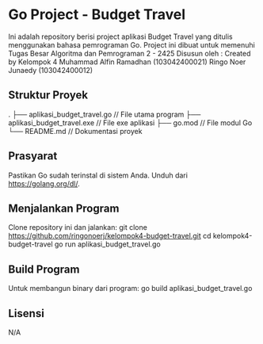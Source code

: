 # Go Project - Budget Travel

Ini adalah repository berisi project aplikasi Budget Travel yang ditulis menggunakan bahasa pemrograman Go. 
Project ini dibuat untuk memenuhi Tugas Besar Algoritma dan Pemrograman 2 - 2425
Disusun oleh :
Created by Kelompok 4
Muhammad Alfin Ramadhan (103042400021)
Ringo Noer Junaedy (103042400012) 

## Struktur Proyek
.
├── aplikasi_budget_travel.go   // File utama program
├── aplikasi_budget_travel.exe  // File exe aplikasi
├── go.mod                      // File modul Go
└── README.md                   // Dokumentasi proyek

## Prasyarat

Pastikan Go sudah terinstal di sistem Anda. Unduh dari https://golang.org/dl/.

## Menjalankan Program

Clone repository ini dan jalankan:
git clone https://github.com/ringonoerj/kelompok4-budget-travel.git
cd kelompok4-budget-travel
go run aplikasi_budget_travel.go

## Build Program

Untuk membangun binary dari program:
go build aplikasi_budget_travel.go

## Lisensi

N/A
